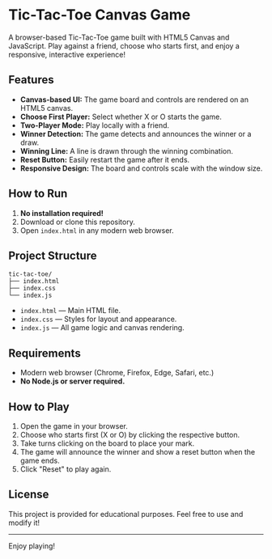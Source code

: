 # Tic-Tac-Toe Canvas Game

A browser-based Tic-Tac-Toe game built with HTML5 Canvas and JavaScript. Play against a friend, choose who starts first, and enjoy a responsive, interactive experience!

## Features

- **Canvas-based UI:** The game board and controls are rendered on an HTML5 canvas.
- **Choose First Player:** Select whether X or O starts the game.
- **Two-Player Mode:** Play locally with a friend.
- **Winner Detection:** The game detects and announces the winner or a draw.
- **Winning Line:** A line is drawn through the winning combination.
- **Reset Button:** Easily restart the game after it ends.
- **Responsive Design:** The board and controls scale with the window size.

## How to Run

1. **No installation required!**
2. Download or clone this repository.
3. Open `index.html` in any modern web browser.

## Project Structure

```
tic-tac-toe/
├── index.html
├── index.css
└── index.js
```

- `index.html` — Main HTML file.
- `index.css` — Styles for layout and appearance.
- `index.js` — All game logic and canvas rendering.

## Requirements

- Modern web browser (Chrome, Firefox, Edge, Safari, etc.)
- **No Node.js or server required.**

## How to Play

1. Open the game in your browser.
2. Choose who starts first (X or O) by clicking the respective button.
3. Take turns clicking on the board to place your mark.
4. The game will announce the winner and show a reset button when the game ends.
5. Click "Reset" to play again.

## License

This project is provided for educational purposes. Feel free to use and modify it!

---

Enjoy playing!
